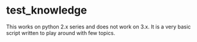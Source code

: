 # test_knowledge

This works on python 2.x series and does not work on 3.x. It is a very basic script written to play around with few topics.
